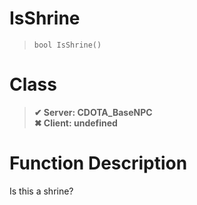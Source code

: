 # IsShrine
> `bool IsShrine()`
# Class
> __✔ Server: CDOTA_BaseNPC__  
> __✖ Client: undefined__  
# Function Description
Is this a shrine?
